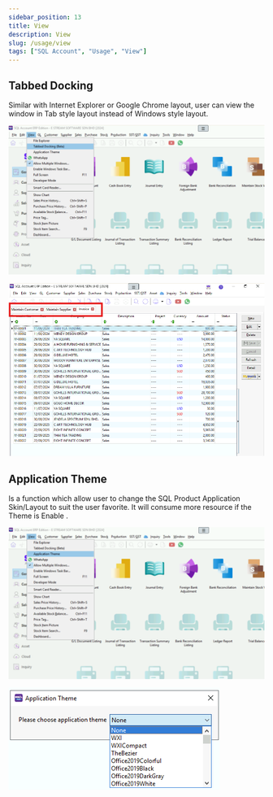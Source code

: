```yaml
---
sidebar_position: 13
title: View
description: View
slug: /usage/view
tags: ["SQL Account", "Usage", "View"]
---
```


## Tabbed Docking

Similar with Internet Explorer or Google Chrome layout, user can view the window in Tab style layout instead of Windows style layout.

![3](../../static/img/getting-started/view/yc3-view.png)

![1](../../static/img/getting-started/view/yc1-view.png)

## Application Theme

Is a function which allow user to change the SQL Product Application Skin/Layout to suit the user favorite. It will consume more resource if the Theme is Enable .

![4](../../static/img/getting-started/view/yc4-view.png)

![2](../../static/img/getting-started/view/yc2-view.png)

